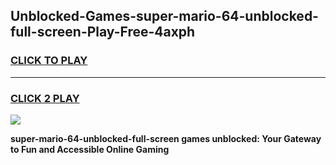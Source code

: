 
## Unblocked-Games-super-mario-64-unblocked-full-screen-Play-Free-4axph
<h3>
<a href="https://premium76.site?title=super-mario-64-unblocked-full-screen&ref=19M">CLICK TO PLAY</a></h3>
<hr>

<h3>
<a href="https://premium76.site?title=super-mario-64-unblocked-full-screen&ref=19M">CLICK 2 PLAY</a>
  
</h3>

<a href="https://premium76.site?title=super-mario-64-unblocked-full-screen&ref=19M"><img src="https://clearcache.store/games.png"></a>


**super-mario-64-unblocked-full-screen games unblocked: Your Gateway to Fun and Accessible Online Gaming**
